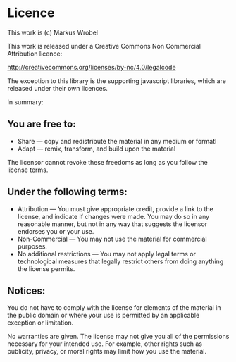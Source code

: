 # Licence

This work is (c)  Markus Wrobel

This work is released under a Creative Commons Non Commercial Attribution licence:

http://creativecommons.org/licenses/by-nc/4.0/legalcode

The exception to this library is the supporting javascript libraries, which are released under their own licences.

In summary:

## You are free to:

* Share — copy and redistribute the material in any medium or formatI
* Adapt — remix, transform, and build upon the material

The licensor cannot revoke these freedoms as long as you follow the license terms.

## Under the following terms:

* Attribution — You must give appropriate credit, provide a link to the license, and indicate if changes were made. You may do so in any reasonable manner, but not in any way that suggests the licensor endorses you or your use.
* Non-Commercial — You may not use the material for commercial purposes.
* No additional restrictions — You may not apply legal terms or technological measures that legally restrict others from doing anything the license permits.

## Notices:

You do not have to comply with the license for elements of the material in the public domain or where your use is permitted by an applicable exception or limitation.

No warranties are given. The license may not give you all of the permissions necessary for your intended use. For example, other rights such as publicity, privacy, or moral rights may limit how you use the material.

